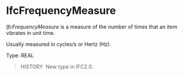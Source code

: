 IfcFrequencyMeasure
===================

_IfcFrequencyMeasure_ is a measure of the number of times that an item vibrates in unit time.

Usually measured in cycles/s or Hertz (Hz).

Type: REAL

> HISTORY&nbsp; New type in IFC2.0.
